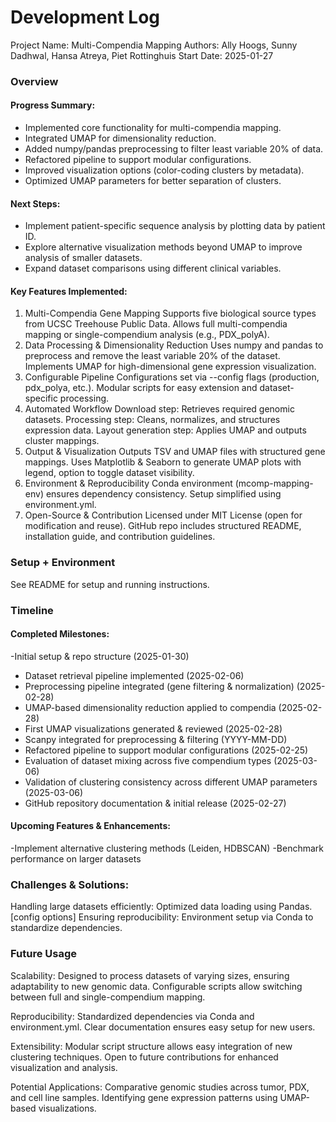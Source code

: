 # Development Log

Project Name: Multi-Compendia Mapping
Authors: Ally Hoogs, Sunny Dadhwal, Hansa Atreya, Piet Rottinghuis 
Start Date: 2025-01-27

### Overview
#### Progress Summary:
- Implemented core functionality for multi-compendia mapping.
- Integrated UMAP for dimensionality reduction.
- Added numpy/pandas preprocessing to filter least variable 20% of data.
- Refactored pipeline to support modular configurations.
- Improved visualization options (color-coding clusters by metadata).
- Optimized UMAP parameters for better separation of clusters.

#### Next Steps:
- Implement patient-specific sequence analysis by plotting data by patient ID.
- Explore alternative visualization methods beyond UMAP to improve analysis of smaller datasets.
- Expand dataset comparisons using different clinical variables.

#### Key Features Implemented:
1. Multi-Compendia Gene Mapping
Supports five biological source types from UCSC Treehouse Public Data.
Allows full multi-compendia mapping or single-compendium analysis (e.g., PDX_polyA).
3. Data Processing & Dimensionality Reduction
Uses numpy and pandas to preprocess and remove the least variable 20% of the dataset.
Implements UMAP for high-dimensional gene expression visualization.
4. Configurable Pipeline
Configurations set via --config flags (production, pdx_polya, etc.).
Modular scripts for easy extension and dataset-specific processing.
5. Automated Workflow
Download step: Retrieves required genomic datasets.
Processing step: Cleans, normalizes, and structures expression data.
Layout generation step: Applies UMAP and outputs cluster mappings.
6. Output & Visualization
Outputs TSV and UMAP files with structured gene mappings.
Uses Matplotlib & Seaborn to generate UMAP plots with legend, option to toggle dataset visibility.
7. Environment & Reproducibility
Conda environment (mcomp-mapping-env) ensures dependency consistency.
Setup simplified using environment.yml.
8. Open-Source & Contribution
Licensed under MIT License (open for modification and reuse).
GitHub repo includes structured README, installation guide, and contribution guidelines.

### Setup + Environment
See README for setup and running instructions.

### Timeline

#### Completed Milestones:
-Initial setup & repo structure (2025-01-30)
- Dataset retrieval pipeline implemented (2025-02-06)
- Preprocessing pipeline integrated (gene filtering & normalization) (2025-02-28)
- UMAP-based dimensionality reduction applied to compendia (2025-02-28)
- First UMAP visualizations generated & reviewed (2025-02-28)
- Scanpy integrated for preprocessing & filtering (YYYY-MM-DD)
- Refactored pipeline to support modular configurations (2025-02-25)
- Evaluation of dataset mixing across five compendium types (2025-03-06)
- Validation of clustering consistency across different UMAP parameters (2025-03-06)
- GitHub repository documentation & initial release (2025-02-27)
  
#### Upcoming Features & Enhancements:
-Implement alternative clustering methods (Leiden, HDBSCAN)
-Benchmark performance on larger datasets 


### Challenges & Solutions:
Handling large datasets efficiently: Optimized data loading using Pandas. [config options]
Ensuring reproducibility: Environment setup via Conda to standardize dependencies.

### Future Usage
Scalability:
Designed to process datasets of varying sizes, ensuring adaptability to new genomic data.
Configurable scripts allow switching between full and single-compendium mapping.

Reproducibility:
Standardized dependencies via Conda and environment.yml.
Clear documentation ensures easy setup for new users.

Extensibility:
Modular script structure allows easy integration of new clustering techniques.
Open to future contributions for enhanced visualization and analysis.

Potential Applications:
Comparative genomic studies across tumor, PDX, and cell line samples.
Identifying gene expression patterns using UMAP-based visualizations.

